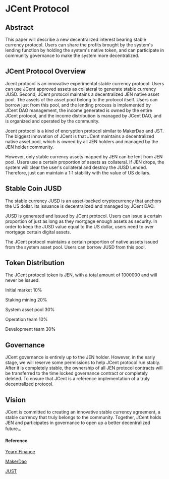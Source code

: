 #   JCent Protocol  

## Abstract
This paper will describe a new decentralized interest bearing stable currency protocol. Users can share the profits brought by the system's lending function by holding the system's native token, and can participate in community governance to make the system more decentralized.


## JCent Protocol Overview

Jcent protocol is an innovative experimental stable currency protocol. Users can use JCent approved assets as collateral to generate stable currency JUSD. Second, JCent protocol maintains a decentralized JEN native asset pool. The assets of the asset pool belong to the protocol itself. Users can borrow just from this pool, and the lending process is implemented by JCent DAO management, the income generated is owned by the entire JCent protocol, and the income distribution is managed by JCent DAO, and is organized and operated by the community.

Jcent protocol is a kind of encryption protocol similar to MakerDao and JST. The biggest innovation of JCent is that JCent maintains a decentralized native asset pool, which is owned by all JEN holders and managed by the JEN holder community.

However, only stable currency assets mapped by JEN can be lent from JEN pool. Users use a certain proportion of assets as collateral. If JEN drops, the system will clear the user's collateral and destroy the JUSD Lended. Therefore, just can maintain a 1:1 stability with the value of US dollars.

## Stable Coin JUSD

The stable currency JUSD is an asset-backed cryptocurrency that anchors the US dollar. Its issuance is decentralized and managed by JCent DAO.

JUSD is generated and issued by JCent protocol. Users can issue a certain proportion of just as long as they mortgage enough assets as security. In order to keep the JUSD value equal to the US dollar, users need to over mortgage certain digital assets.

The JCent protocol maintains a certain proportion of native assets issued from the system asset pool. Users can borrow JUSD from this pool.


## Token Distribution

The JCent protocol token is JEN, with a total amount of 1000000 and will never be issued.

Initial market 10%

Staking mining 20%

System asset pool 30%

Operation team 10%

Development team 30%


## Governance

JCent governance is entirely up to the JEN holder. However, in the early stage, we will reserve some permissions to help JCent protocol run stably. After it is completely stable, the ownership of all JEN protocol contracts will be transferred to the time locked governance contract or completely deleted. To ensure that JCent is a reference implementation of a truly decentralized protocol.


## Vision

JCent is committed to creating an innovative stable currency agreement, a stable currency that truly belongs to the community. Together, JCent holds JEN and participates in governance to open up a better decentralized future.。



#### Reference

[Yearn Finance](http://yearn.finance/) 

[MakerDao](https://makerdao.com)

[JUST](https://just.network) 
